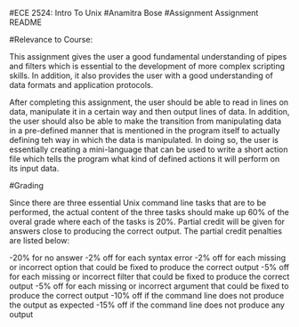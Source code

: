 #ECE 2524: Intro To Unix
#Anamitra Bose
#Assignment Assignment README


#Relevance to Course:

This assignment gives the user a good fundamental understanding of pipes and filters which is essential to the development of more complex scripting skills. In addition, it also provides the user with a good understanding of data formats and application protocols. 

After completing this assignment, the user should be able to read in lines on data, manipulate it in a certain way and then output lines of data. In addition, the user should also be able to make the transition from manipulating data in a pre-defined manner that is mentioned in the program itself to actually defining teh way in which the data is manipulated. In doing so, the user is essentially creating a mini-language that can be used to write a short action file which tells the program what kind of defined actions it will perform on its input data.

#Grading

Since there are three essential Unix command line tasks that are to be performed, the actual content of the three tasks should make up 60% of the overal grade where each of the tasks is 20%. Partial credit will be given for answers close to producing the correct output. The partial credit penalties are listed below:

-20% for no answer
-2% off for each syntax error
-2% off for each missing or incorrect option that could be fixed to produce the correct output
-5% off for each missing or incorrect filter that could be fixed to produce the correct output
-5% off for each missing or incorrect argument that could be fixed to produce the correct output
-10% off if the command line does not produce the output as expected
-15% off if the command line does not produce any output
